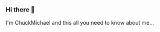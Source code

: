 ### Hi there 👋
I'm ChuckMichael and this all you need to know about me...
<!--
**ChuckMichael/ChuckMichael** is a ✨ _special_ ✨ repository because its `README.md` (this file) appears on your GitHub profile.

Here are some ideas to get you started:

- 🔭 I’m currently working on ...
- 🌱 I’m currently learning ...
- 👯 I’m looking to collaborate on ...
- 🤔 I’m looking for help with ...
- 💬 Ask me about ...
- 📫 How to reach me: ...
- 😄 Pronouns: ...
- ⚡ Fun fact: More info about Half Life 3 is [here](https://bit.ly/3XVWTvi)!
-->
